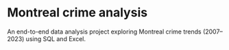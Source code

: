 # Montreal crime analysis
An end-to-end data analysis project exploring Montreal crime trends (2007–2023) using SQL and Excel.
